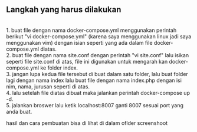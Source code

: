 <h2>Langkah yang harus dilakukan </h2><br>
1.  buat file dengan nama docker-compose.yml menggunakan perintah berikut "vi docker-compose.yml" (karena saya menggunakan linux jadi saya menggunakan vim) dengan isian seperti yang ada dalam file docker-compose.yml diatas.<br>
2.  buat file dengan nama site.conf dengan perintah "vi site.conf" lalu isikan seperti file site.conf di atas, file ini digunakan untuk mengarah kan docker-compose.yml ke folder index.<br>
3.  jangan lupa kedua file tersebut di buat dalam satu folder, lalu buat folder lagi dengan nama index lalu buat file dengan nama index.php dengan isi nim, nama, jurusan seperti di atas.<br>
4.  lalu setelah file diatas dibuat maka jalankan perintah docker-compose up -d.<br>
5.  jalankan broswer lalu ketik localhost:8007 ganti 8007 sesuai port yang anda buat.<br>

hasil dan cara pembuatan bisa di lihat di dalam oflder screenshoot 